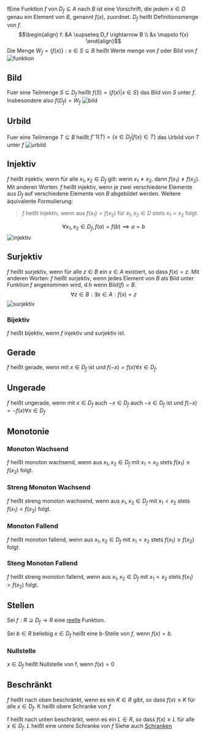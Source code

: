 fEine Funktion $f$ von $D_f \subseteq A$ nach $B$ ist eine Vorschrift, die jedem $x \in D$ genau ein Element von $B$, genannt $f(x)$, zuordnet. $D_f$ heißt Definitionsmenge von $f$.
$$\begin{align}
f: &A \supseteq D_f \rightarrow B \\ 
&x \mapsto f(x)
\end{align}$$
Die Menge $W_f = \{f(x)\}: x \in S \subseteq B$ heißt Werte menge von $f$ oder Bild von $f$
![funktion](funktion.png)


## Bild
Fuer eine Teilmenge $S \subseteq D_f$ heißt $f(S) = \{f(x) | x \in S\}$ das Bild von $S$ unter $f$.
Insbesondere also $f(D_f) = W_f$
![bild](bild.png)

## Urbild
Fuer eine Teilmenge $T \subseteq B$ heißt $f^-1(T) = \{x \in D_f | f(x) \in T\}$ das Urbild von $T$ unter $f$
![urbild](urbild.png)

## Injektiv
$f$ heißt injektiv, wenn für alle $x_1,x_2 \in D_f$ gilt: wenn $x_1 \not = x_2$, dann $f(x_1) \not = f(x_2)$. Mit anderen Worten: $f$ heißt injektiv, wenn je zwei verschiedene Elemente aus $D_f$ auf verschiedene Elemente von $B$ abgebildet werden.
Weitere äquivalente Formulierung:
>$f$ heißt injektiv, wenn aus $f(x_1) = f(x_2)$ für $x_1, x_2 \in D$ stets $x_1 = x_2$ folgt.

$$\forall x_1, x_2 \in D_f, f(a) = f(b) \implies a = b$$
![injektiv](injektiv.png)

##  Surjektiv
$f$ heißt surjektiv, wenn für alle $z \in B$ ein $x \in A$ existiert, so dass $f(x) = z$.
Mit anderen Worten: $f$ heißt surjektiv, wenn jedes Element von $B$ als Bild unter Funktion $f$ angenommen wird, d.h wenn Bild$(f)=B$.
$$\forall z \in B: \exists x \in A: f(x) = z$$
![surjektiv](surjektiv.png)

### Bijektiv
$f$ heißt bijektiv, wenn $f$ injektiv und surjektiv ist.

## Gerade
$f$ heißt gerade, wenn mit $x \in D_f$ ist und $f(-x) = f(x) \forall x \in D_f$.

## Ungerade
$f$ heißt ungerade, wenn mit $x \in D_f$ auch $-x \in D_f$ auch $-x\in D_f$ ist und $f(-x) = -f(x) \forall x \in D_f$ 

## Monotonie
### Monoton  Wachsend
$f$ heißt monoton wachsend, wenn aus $x_1, x_2 \in D_f$ mit $x_1 < x_2$ stets $f(x_1) \leq f(x_2)$ folgt.

### Streng Monoton Wachsend
$f$ heißt streng monoton wachsend, wenn aus $x_1, x_2 \in D_f$ mit $x_1 < x_2$ stets $f(x_1) < f(x_2)$ folgt.

### Monoton Fallend
$f$ heißt monoton fallend, wenn aus $x_1, x_2 \in D_f$ mit $x_1 < x_2$ stets $f(x_1) \geq f(x_2)$ folgt.

### Steng Monoton Fallend
$f$ heißt streng monoton fallend, wenn aus $x_1, x_2 \in D_f$ mit $x_1 < x_2$ stets $f(x_1) > f(x_2)$ folgt.


## Stellen
Sei $f: R \supseteq D_f \rightarrow R$ eine [reelle](Reelle%20Zahlen.md) Funktion.

Sei $b \in R$ beliebig
$x \in D_f$ heißt eine b-Stelle von $f$, wenn $f(x) = b$.

### Nullstelle
$x \in D_f$ heißt Nullstelle von f, wenn $f(x) = 0$

## Beschränkt
$f$ heißt nach oben beschränkt, wenn es ein $K \in R$ gibt, so dass $f(x) \leq K$ für alle $x\in D_f$. K heißt obere Schranke von $f$

f heißt nach unten beschränkt, wenn es ein $L \in R$, so dass $f(x) \geq L$ für alle $x \in D_f$. $L$ heißt eine untere Schranke von $f$
Siehe auch [Schranken](Intervalle.md#Schranken)
